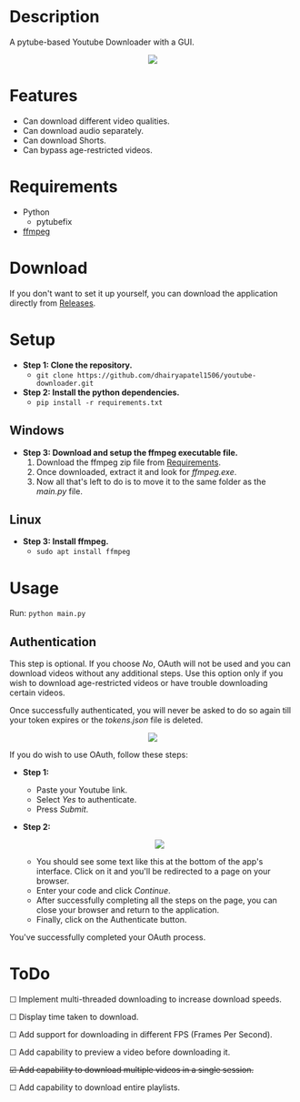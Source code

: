 # Description
A pytube-based Youtube Downloader with a GUI.
<p align="center"> <img src="https://github.com/dhairyapatel1506/youtube-downloader/assets/101339040/d8866e33-cc5f-48b8-b628-f77ce2f113cf"> </p>

# Features
- Can download different video qualities.
- Can download audio separately.
- Can download Shorts.
- Can bypass age-restricted videos.

# Requirements
- Python
	- pytubefix
- <a href="https://ffmpeg.org/download.html">ffmpeg</a>

# Download
If you don't want to set it up yourself, you can download the application directly from <a href="https://github.com/dhairyapatel1506/youtube-downloader/releases">Releases</a>.

# Setup
- **Step 1: Clone the repository.**
  - ```git clone https://github.com/dhairyapatel1506/youtube-downloader.git```
- **Step 2: Install the python dependencies.**
  - ```pip install -r requirements.txt```
## Windows
- **Step 3: Download and setup the ffmpeg executable file.**
  1. Download the ffmpeg zip file from [Requirements](#Requirements).
  2. Once downloaded, extract it and look for _ffmpeg.exe_.
  3. Now all that's left to do is to move it to the same folder as the _main.py_ file.
## Linux
- **Step 3: Install ffmpeg.**
  - ```sudo apt install ffmpeg```

# Usage
Run: ```python main.py```
## Authentication
This step is optional. If you choose _No_, OAuth will not be used and you can download videos without any additional steps. Use this option only if you wish to download age-restricted videos or have trouble downloading certain videos. 

Once successfully authenticated, you will never be asked to do so again till your token expires or the _tokens.json_ file is deleted.
<p align="center"> <img src="https://github.com/dhairyapatel1506/youtube-downloader/assets/101339040/018f365f-7546-4c80-8034-5ec19ddc401a"> </p>

If you do wish to use OAuth, follow these steps:
- **Step 1:**
  - Paste your Youtube link.
  - Select _Yes_ to authenticate.
  - Press _Submit_.

- **Step 2:**
  <p align="center"> <img src="https://github.com/dhairyapatel1506/youtube-downloader/assets/101339040/c6c86d89-353a-45b7-99a5-20278fb1fb74"> </p>
  
  - You should see some text like this at the bottom of the app's interface. Click on it and you'll be redirected to a page on your browser.
  - Enter your code and click _Continue_.
  - After successfully completing all the steps on the page, you can close your browser and return to the application.
  - Finally, click on the Authenticate button.

You've successfully completed your OAuth process.

# ToDo
  <p>☐ Implement multi-threaded downloading to increase download speeds.</p>
  <p>☐ Display time taken to download.</p>
  <p>☐ Add support for downloading in different FPS (Frames Per Second).</p>
  <p>☐ Add capability to preview a video before downloading it.</p>
  <p><s>☑ Add capability to download multiple videos in a single session.</s></p>
  <p>☐ Add capability to download entire playlists.</p>
